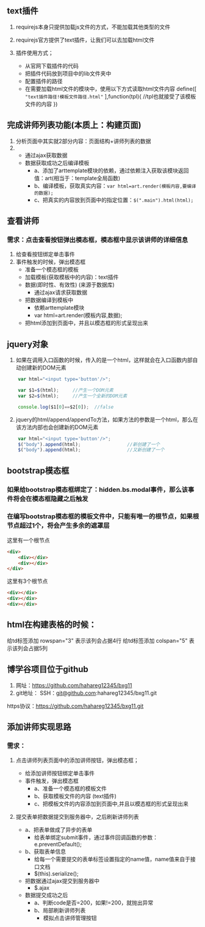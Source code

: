 ## text插件
1. requirejs本身只提供加载js文件的方式，不能加载其他类型的文件
2. requirejs官方提供了text插件，让我们可以去加载html文件

3. 插件使用方式；
    + 从官网下载插件的代码
    + 把插件代码放到项目中的lib文件夹中
    + 配置插件的路径
    + 在需要加载html文件的模块中，使用以下方式读取html文件内容
    define([
        `"text插件路径!模板文件路径.html"`
    ],function(tpl){
        //tpl也就接受了该模板文件的内容
    })

## 完成讲师列表功能(本质上：构建页面)
1. 分析页面中其实就2部分内容：页面结构+讲师列表的数据
2.
    + 通过ajax获取数据
    + 数据获取成功之后编译模板
        - a、添加了arttemplate模块的依赖，通过依赖注入获取该模块返回值：art(相当于：template全局函数)
        - b、编译模板，获取真实内容：`var html=art.render(模板内容,要编译的数据);`
        - c、把真实的内容放到页面中的指定位置：`$(".main").html(html);`

## 查看讲师
### 需求：点击查看按钮弹出模态框，模态框中显示该讲师的详细信息
1. 给查看按钮绑定单击事件
2. 事件触发的时候，弹出模态框
    + 准备一个模态框的模板
    + 加载模板(获取模板中的内容)：text插件
    + 数据(即时性、有效性)  (来源于数据库)
        - 通过ajax请求获取数据
    + 把数据编译到模板中
        - 依赖arttemplate模块
        - var html=art.render(模板内容,数据);
    + 把html添加到页面中，并且以模态框的形式呈现出来

## jquery对象
1. 如果在调用入口函数的时候，传入的是一个html，这样就会在入口函数内部自动创建新的DOM元素
```js
    var html="<input type='button'/>";

    var $1=$(html);     //产生一个DOM元素
    var $2=$(html);     //产生一个全新的DOM元素

    console.log($1[0]==$2[0]);  //false
```
2. jquery的html/append/appendTo方法，如果方法的参数是一个html，那么在该方法内部也会创建新的DOM元素
```js
    var html="<input type='button'/>";
    $("body").append(html);                 //新创建了一个
    $("body").append(html);                 //又新创建了一个
```

## bootstrap模态框
### 如果给bootstrap模态框绑定了：hidden.bs.modal事件，那么该事件将会在模态框隐藏之后触发

### 在编写bootstrap模态框的模板文件中，只能有唯一的根节点，如果根节点超过1个，将会产生多余的遮罩层
这里有一个根节点
```html
<div>
    <div></div>
    <div></div>
</div>
```

这里有3个根节点
```html
<div></div>
<div></div>
<div></div>
```

## html在构建表格的时候：
给td标签添加 rowspan="3" 表示该列会占据4行
给td标签添加 colspan="5" 表示该列会占据5列

## 博学谷项目位于github
1. 网址：https://github.com/hahareg12345/bxg11
2. git地址：
SSH：git@github.com:hahareg12345/bxg11.git

https协议：https://github.com/hahareg12345/bxg11.git

## 添加讲师实现思路
### 需求：
1. 点击讲师列表页面中的添加讲师按钮，弹出模态框；
    + 给添加讲师按钮绑定单击事件
    + 事件触发，弹出模态框
        - a、准备一个模态框的模板文件
        - b、获取模板文件的内容   (text插件)
        - c、把模板文件的内容添加到页面中,并且以模态框的形式呈现出来

2. 提交表单把数据提交到服务器中，之后刷新讲师列表
    + a、把表单做成了异步的表单
        - 给表单绑定submit事件，通过事件回调函数的参数：e.preventDefault();
    + b、获取表单信息
        - 给每一个需要提交的表单标签设置指定的name值，name值来自于接口文档
        - $(this).serialize();
    + 把数据通过ajax提交到服务器中
        - $.ajax
    + 数据提交成功之后
        - a、判断code是否=200，如果!=200，就抛出异常
        - b、局部刷新讲师列表
            - 模拟点击讲师管理按钮